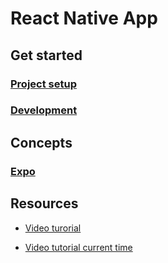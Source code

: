 # React Native App

## Get started
### [Project setup](./docs/ProjectSetup/index.md)
### [Development](./docs/Development/index.md)

## Concepts
### [Expo](./docs/Expo/index.md)

## Resources
  - [Video turorial](https://www.youtube.com/watch?v=f8Z9JyB2EIE&t=132s&ab_channel=JavaScriptMastery)

  - [Video tutorial current time](https://youtu.be/f8Z9JyB2EIE?t=1220)